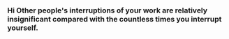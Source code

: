 ### Hi Other people's interruptions of your work are relatively insignificant compared with the countless times you interrupt yourself. 

